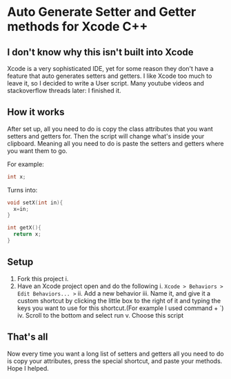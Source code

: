 # Auto Generate Setter and Getter methods for Xcode C++
## I don't know why this isn't built into Xcode
Xcode is a very sophisticated IDE, yet for some reason they don't have a feature that auto generates setters and getters. I like Xcode too much to leave it, so I decided to write a User script. Many youtube videos and stackoverflow threads later: I finished it.

## How it works
After set up, all you need to do is copy the class attributes that you want setters and getters for. Then the script will change what's inside your clipboard. Meaning all you need to do is paste the setters and getters where you want them to go.

For example:
```cpp 
int x;
```
  
Turns into:
```cpp
void setX(int in){ 
  x=in; 
}

int getX(){ 
  return x; 
}
```

## Setup
1. Fork this project
  i. 
2. Have an Xcode project open and do the following
  i. `Xcode > Behaviors > Edit Behaviors... >`
  ii. Add a new behavior
  iii. Name it, and give it a custom shortcut by clicking the little box to the right of it and typing the keys you want to use for this shortcut.(For example I used command + \`)
  iv. Scroll to the bottom and select run
  v. Choose this script

## That's all
Now every time you want a long list of setters and getters all you need to do is copy your attributes, press the special shortcut, and paste your methods. Hope I helped.
